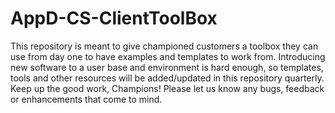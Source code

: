 # AppD-CS-ClientToolBox
This repository is meant to give championed customers a toolbox they can use from day one to have examples and templates to work from. Introducing new software to a user base and environment is hard enough, so templates, tools and other resources will be added/updated in this repository quarterly. Keep up the good work, Champions! Please let us know any bugs, feedback or enhancements that come to mind.
